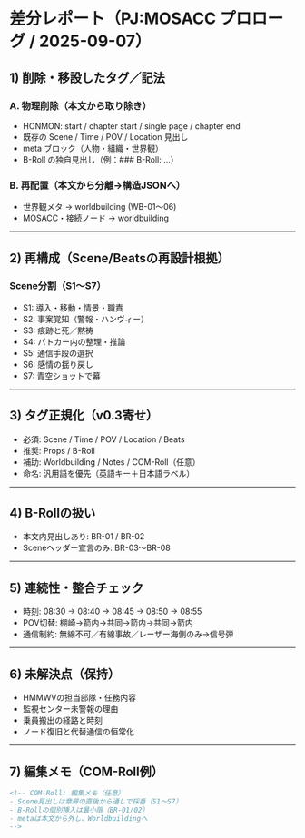 
# 差分レポート（PJ:MOSACC プロローグ / 2025-09-07）

## 1) 削除・移設したタグ／記法

### A. 物理削除（本文から取り除き）
- HONMON: start / chapter start / single page / chapter end
- 既存の Scene / Time / POV / Location 見出し
- meta ブロック（人物・組織・世界観）
- B-Roll の独自見出し（例：### B-Roll: ...）

### B. 再配置（本文から分離→構造JSONへ）
- 世界観メタ → worldbuilding (WB-01〜06)
- MOSACC・接続ノード → worldbuilding

---

## 2) 再構成（Scene/Beatsの再設計根拠）

### Scene分割（S1〜S7）
- S1: 導入・移動・情景・職責
- S2: 事案覚知（警報・ハンヴィー）
- S3: 痕跡と死／黙祷
- S4: パトカー内の整理・推論
- S5: 通信手段の選択
- S6: 感情の揺り戻し
- S7: 青空ショットで幕

---

## 3) タグ正規化（v0.3寄せ）

- 必須: Scene / Time / POV / Location / Beats
- 推奨: Props / B-Roll
- 補助: Worldbuilding / Notes / COM-Roll（任意）
- 命名: 汎用語を優先（英語キー＋日本語ラベル）

---

## 4) B-Rollの扱い

- 本文内見出しあり: BR-01 / BR-02
- Sceneヘッダー宣言のみ: BR-03〜BR-08

---

## 5) 連続性・整合チェック

- 時刻: 08:30 → 08:40 → 08:45 → 08:50 → 08:55
- POV切替: 棚崎→箭内→共同→箭内→共同→箭内
- 通信制約: 無線不可／有線事故／レーザー海側のみ→信号弾

---

## 6) 未解決点（保持）

- HMMWVの担当部隊・任務内容
- 監視センター未警報の理由
- 乗員搬出の経路と時刻
- ノード復旧と代替通信の恒常化

---

## 7) 編集メモ（COM-Roll例）

```markdown
<!-- COM-Roll: 編集メモ（任意）
- Scene見出しは章扉の直後から通しで採番（S1〜S7）
- B-Rollの個別挿入は最小限（BR-01/02）
- metaは本文から外し、Worldbuildingへ
-->
```
